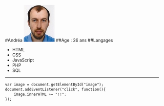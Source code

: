 #Andréa 
![andrea](andrea_photo_mini.jpg)
##Age :
26 ans
##Langages
- HTML
- CSS
- JavaScript
- PHP
- SQL

-----

	var image = document.getElementById("image");
	document.addEventListener("click", function(){
		image.innerHTML += "!!";
	});
